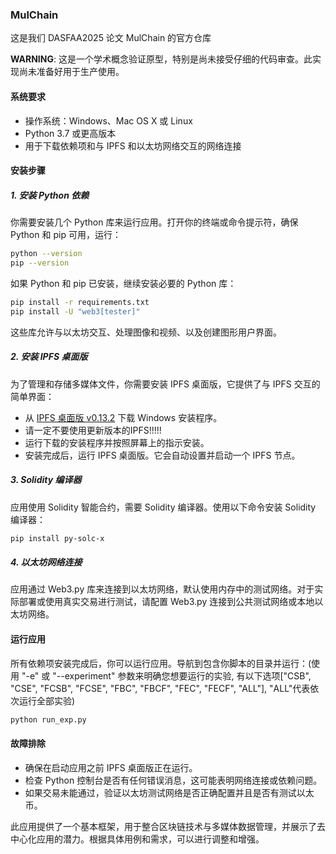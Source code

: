 ### MulChain

这是我们 DASFAA2025 论文 MulChain 的官方仓库

**WARNING**: 这是一个学术概念验证原型，特别是尚未接受仔细的代码审查。此实现尚未准备好用于生产使用。

#### 系统要求
- 操作系统：Windows、Mac OS X 或 Linux
- Python 3.7 或更高版本
- 用于下载依赖项和与 IPFS 和以太坊网络交互的网络连接

#### 安装步骤

##### 1. 安装 Python 依赖
你需要安装几个 Python 库来运行应用。打开你的终端或命令提示符，确保 Python 和 pip 可用，运行：

```bash
python --version
pip --version
```

如果 Python 和 pip 已安装，继续安装必要的 Python 库：

```bash
pip install -r requirements.txt
pip install -U "web3[tester]"
```

这些库允许与以太坊交互、处理图像和视频、以及创建图形用户界面。

##### 2. 安装 IPFS 桌面版
为了管理和存储多媒体文件，你需要安装 IPFS 桌面版，它提供了与 IPFS 交互的简单界面：

- 从 [IPFS 桌面版 v0.13.2](https://github.com/ipfs/ipfs-desktop/releases/download/v0.13.2/IPFS-Desktop-Setup-0.13.2.exe) 下载 Windows 安装程序。
- 请一定不要使用更新版本的IPFS!!!!!
- 运行下载的安装程序并按照屏幕上的指示安装。
- 安装完成后，运行 IPFS 桌面版。它会自动设置并启动一个 IPFS 节点。

##### 3. Solidity 编译器
应用使用 Solidity 智能合约，需要 Solidity 编译器。使用以下命令安装 Solidity 编译器：

```bash
pip install py-solc-x
```

##### 4. 以太坊网络连接
应用通过 Web3.py 库来连接到以太坊网络，默认使用内存中的测试网络。对于实际部署或使用真实交易进行测试，请配置 Web3.py 连接到公共测试网络或本地以太坊网络。

#### 运行应用
所有依赖项安装完成后，你可以运行应用。导航到包含你脚本的目录并运行：(使用 "-e" 或 "--experiment" 参数来明确您想要运行的实验, 有以下选项["CSB", "CSE", "FCSB", "FCSE", "FBC", "FBCF", "FEC", "FECF", "ALL"], "ALL"代表依次运行全部实验)

```bash
python run_exp.py
```

[//]: # (将 `deploy_contract_GUI.py` 替换为你的 Python 脚本的名称。)

[//]: # ()
[//]: # (#### 使用方法)

[//]: # (- **上传并存储数据**：点击此按钮打开文件对话框，选择一个图像和一个视频。选定的文件将被上传到 IPFS，它们的元数据（哈希和 CID）将被存储在以太坊上。)

[//]: # (- **查询数据**：点击此按钮从以太坊区块链获取并显示存储文件的元数据。)

#### 故障排除
- 确保在启动应用之前 IPFS 桌面版正在运行。
- 检查 Python 控制台是否有任何错误消息，这可能表明网络连接或依赖问题。
- 如果交易未能通过，验证以太坊测试网络是否正确配置并且是否有测试以太币。

此应用提供了一个基本框架，用于整合区块链技术与多媒体数据管理，并展示了去中心化应用的潜力。根据具体用例和需求，可以进行调整和增强。